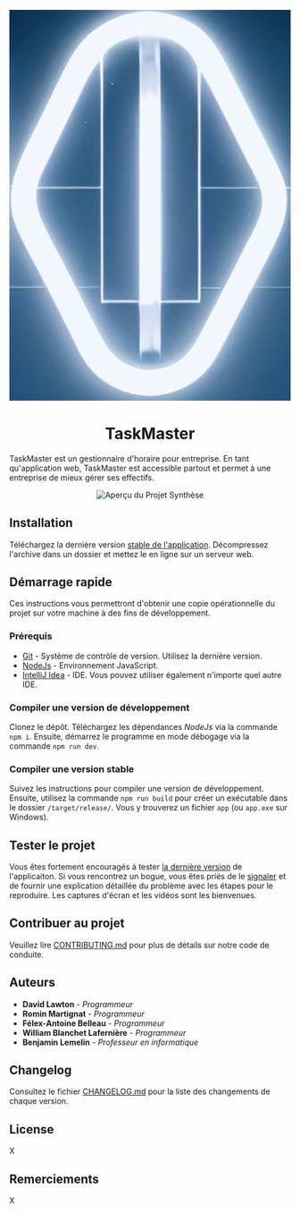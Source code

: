 <div align="center">

![TaskMaster Logo](docs/Logo.png)

# TaskMaster

</div>

TaskMaster est un gestionnaire d'horaire pour entreprise. En tant qu'application web, TaskMaster est accessible partout et permet à une entreprise de mieux gérer ses effectifs.

[//]: # (TODO : Remplacez cette image par une capture d'écran de votre application.)

<div align="center">

![Aperçu du Projet Synthèse](.docs/Preview.png)

</div>

## Installation

[//]: # (TODO : Remplacez le nom de l'exécutable par celui dans ".gitlab-ci.yml". Voir la variable BUILD_NAME.)

Téléchargez la dernière version [stable de l'application][Releases]. Décompressez l'archive dans un dossier 
et mettez le en ligne sur un serveur web.

## Démarrage rapide

Ces instructions vous permettront d'obtenir une copie opérationnelle du projet sur votre machine à des fins de 
développement.

### Prérequis

[//]: # (TODO : Ajouter tout autre logiciel nécessaire au développement.)
[//]: # (TODO : Notez que les hyperliens sont décrits à la fin de ce document.)

* [Git] - Système de contrôle de version. Utilisez la dernière version.
* [NodeJs] - Environnement JavaScript.
* [IntelliJ Idea] - IDE. Vous pouvez utiliser également n'importe quel autre IDE.

### Compiler une version de développement

[//]: # (TODO : Adaptez ces instructions à votre situation.)

Clonez le dépôt. Téléchargez les dépendances *NodeJs* via la commande `npm i`. Ensuite, démarrez le programme
en mode débogage via la commande `npm run dev`.

### Compiler une version stable

Suivez les instructions pour compiler une version de développement. Ensuite, utilisez la commande `npm run build` pour créer 
un exécutable dans le dossier `/target/release/`. Vous y trouverez un fichier `app` (ou `app.exe` sur Windows).


## Tester le projet

Vous êtes fortement encouragés à tester [la dernière version][Releases] de l'applicaiton. Si vous 
rencontrez un bogue, vous êtes priés de le [signaler][Submit Bug] et de fournir une explication détaillée du problème 
avec les étapes pour le reproduire. Les captures d'écran et les vidéos sont les bienvenues.

## Contribuer au projet

Veuillez lire [CONTRIBUTING.md](CONTRIBUTING.md) pour plus de détails sur notre code de conduite.

## Auteurs

[//]: # (TODO : Ajoutez vous noms ici ainsi que le nom de tout artiste ayant participé au projet avec un lien vers son portfolio.)
[//]: # (       Inscrivez aussi, en détail, ce sur quoi chaque membre de l'équipe a principalement travaillé.)
[//]: # (       Vous n'êtes pas obligé d'inclure mon nom dans les auteurs du projet. C'est pour vous montrer comment faire.)

* **David Lawton** - *Programmeur*
* **Romin Martignat** - *Programmeur*
* **Félex-Antoine Belleau** - *Programmeur*
* **William Blanchet Lafernière** - *Programmeur*
* **Benjamin Lemelin** - *Professeur en informatique*

## Changelog

Consultez le fichier [CHANGELOG.md](CHANGELOG.md) pour la liste des changements de chaque version.

## License

X

## Remerciements

X

[//]: # (Hyperliens)
[Git]: https://git-scm.com/downloads
[NodeJs]: https://nodejs.org/en/
[IntelliJ Idea]: https://www.jetbrains.com/idea/
[GitLab CI]: https://docs.gitlab.com/ee/ci/

[//]: # (TODO : Modifiez ces hyperlien pour qu'ils ciblent votre projet à la place. Conservez le restant de l'URL.)
[//]: # (       Ici, vous devez remplacer "https://gitlab.com/csfpwmjv/projet-synthese/starter-game" par le votre.)
[Submit Bug]: https://github.com/BlobMaster41/DRFWClient/issues/new
[Releases]: https://github.com/BlobMaster41/DRFWClient/releases